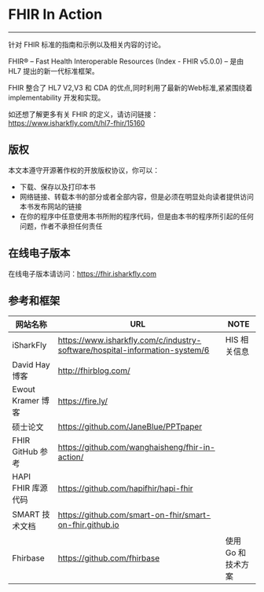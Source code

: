 # FHIR In Action
---

针对 FHIR 标准的指南和示例以及相关内容的讨论。

FHIR® – Fast Health Interoperable Resources (Index - FHIR v5.0.0) – 是由 HL7 提出的新一代标准框架。

FHIR 整合了 HL7 V2,V3 和 CDA 的优点,同时利用了最新的Web标准,紧紧围绕着 implementability 开发和实现。

如还想了解更多有关 FHIR 的定义，请访问链接：https://www.isharkfly.com/t/hl7-fhir/15160

## 版权

本文本遵守开源著作权的开放版权协议，你可以：

* 下载、保存以及打印本书
* 网络链接、转载本书的部分或者全部内容，但是必须在明显处向读者提供访问本书发布网站的链接
* 在你的程序中任意使用本书所附的程序代码，但是由本书的程序所引起的任何问题，作者不承担任何责任

## 在线电子版本

在线电子版本请访问：https://fhir.isharkfly.com

## 参考和框架

| 网站名称            | URL                                                                         | NOTE        |
|-----------------|-----------------------------------------------------------------------------|-------------|
| iSharkFly       | https://www.isharkfly.com/c/industry-software/hospital-information-system/6 | HIS 相关信息    |
| David Hay 博客    | http://fhirblog.com/                                                        |             |
| Ewout Kramer 博客 | https://fire.ly/                                                            |             |
| 硕士论文            | https://github.com/JaneBlue/PPTpaper                                        |             |
| FHIR GitHub 参考  | https://github.com/wanghaisheng/fhir-in-action/                             |             |
| HAPI FHIR 库源代码  | https://github.com/hapifhir/hapi-fhir                                       |             |
| SMART 技术文档      | https://github.com/smart-on-fhir/smart-on-fhir.github.io                    |             |
| Fhirbase        | https://github.com/fhirbase                                                 | 使用 Go 和技术方案 |



